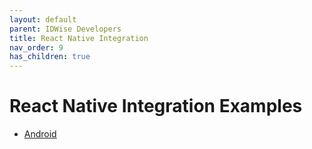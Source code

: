 ```yaml
---
layout: default
parent: IDWise Developers
title: React Native Integration
nav_order: 9
has_children: true
---
```


# React Native Integration Examples 
* [Android](https://idwi.se/android)
